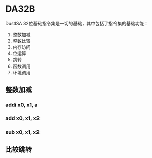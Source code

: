 # DA32B

DustISA 32位基础指令集是一切的基础，其中包括了指令集的基础功能：

1. 整数加减
2. 整数比较
3. 内存访问
4. 位运算
5. 跳转
6. 函数调用
7. 环境调用

## 整数加减

### addi x0, x1, a

### add x0, x1, x2

### sub x0, x1, x2

## 比较跳转

